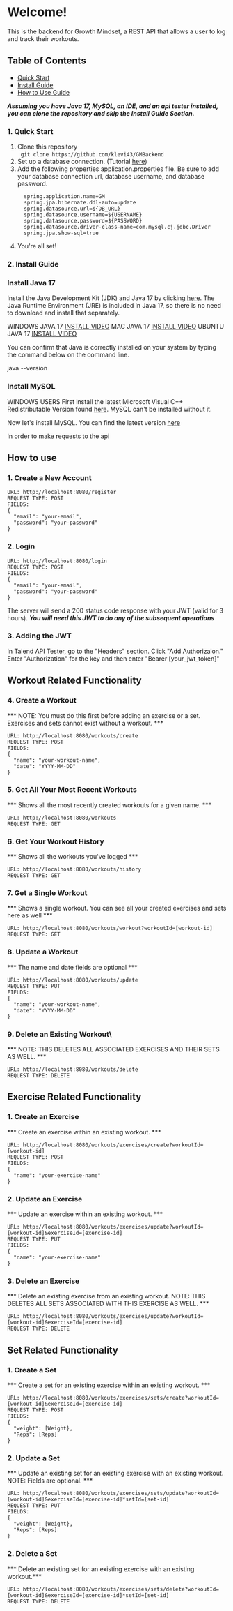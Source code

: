 # Welcome!
This is the backend for Growth Mindset, a REST API that allows a user to log and track their workouts.

## Table of Contents
   - [Quick Start](#Quick-Start) </br>
   - [Install Guide](#Install-Guide) </br>
   - [How to Use Guide](#How-to-Use-Guide) </br> 

***Assuming you have Java 17, MySQL, an IDE, and an api tester installed, you can clone the repository and skip the Install Guide Section.***

### 1. <a name="Quick-Start">Quick Start<a>
  1. Clone this repository </br>
    ``` 
      git clone https://github.com/klevi43/GMBackend
    ```
  2. Set up a database connection. (Tutorial [here](https://www.youtube.com/watch?v=ImqxBiv5yIY))
  3. Add the following properties application.properties file. Be sure to add your database connection url, database username, and database password.
     ```
       spring.application.name=GM
       spring.jpa.hibernate.ddl-auto=update
       spring.datasource.url=${DB_URL}
       spring.datasource.username=${USERNAME}
       spring.datasource.password=${PASSWORD}
       spring.datasource.driver-class-name=com.mysql.cj.jdbc.Driver
       spring.jpa.show-sql=true
     ```
  4. You're all set!

### 2. <a name="Install-Guide">Install Guide<a>

### Install Java 17 

Install the Java Development Kit (JDK) and Java 17 by clicking [here](https://www.oracle.com/java/technologies/javase/jdk17-0-13-later-archive-downloads.html). The Java Runtime Environment (JRE) is included in Java 17, so there is no need to download and install that separately. 


WINDOWS JAVA 17 [INSTALL VIDEO](https://www.youtube.com/watch?v=cL4GcZ6GJV8)
MAC JAVA 17 [INSTALL VIDEO](https://www.youtube.com/watch?v=SdKIBGnkhDY)
UBUNTU JAVA 17 [INSTALL VIDEO](https://www.youtube.com/watch?v=vVrIDJ--GOA)

You can confirm that Java is correctly installed on your system by typing the command below on the command line.

java --version

### Install MySQL

WINDOWS USERS First install the latest Microsoft Visual C++ Redistributable Version found [here](https://learn.microsoft.com/en-us/cpp/windows/latest-supported-vc-redist?view=msvc-170#latest-microsoft-visual-c-redistributable-version). MySQL can't be installed without it.



Now let's install MySQL. You can find the latest version [here](https://dev.mysql.com/downloads/mysql/)

In order to make requests to the api


## How to use

### 1. Create a New Account
```
URL: http://localhost:8080/register
REQUEST TYPE: POST
FIELDS:
{
  "email": "your-email",
  "password": "your-password"
}
```


### 2. Login 
```
URL: http://localhost:8080/login
REQUEST TYPE: POST
FIELDS:
{
  "email": "your-email",
  "password": "your-password"
}
```

The server will send a 200 status code response with your JWT (valid for 3 hours).
***You will need this JWT to do any of the subsequent operations***

### 3. Adding the JWT
In Talend API Tester, go to the "Headers" section. Click "Add Authorizaion."
Enter "Authorization" for the key and then enter "Bearer [your_jwt_token]"

## Workout Related Functionality
### 4. Create a Workout
*** NOTE: You must do this first before adding an exercise or a set. Exercises and sets cannot exist without a workout. ***
```
URL: http://localhost:8080/workouts/create
REQUEST TYPE: POST
FIELDS:
{
  "name": "your-workout-name",
  "date": "YYYY-MM-DD"
}
```

### 5. Get All Your Most Recent Workouts
*** Shows all the most recently created workouts for a given name. ***
```
URL: http://localhost:8080/workouts
REQUEST TYPE: GET
```

### 6. Get Your Workout History
*** Shows all the workouts you've logged ***
```
URL: http://localhost:8080/workouts/history
REQUEST TYPE: GET
```

### 7. Get a Single Workout 
*** Shows a single workout. You can see all your created exercises and sets here as well ***
```
URL: http://localhost:8080/workouts/workout?workoutId=[workout-id]
REQUEST TYPE: GET
```

### 8. Update a Workout 
*** The name and date fields are optional ***
```
URL: http://localhost:8080/workouts/update
REQUEST TYPE: PUT
FIELDS:
{
  "name": "your-workout-name",
  "date": "YYYY-MM-DD"
}
```
### 9. Delete an Existing Workout\
*** NOTE: THIS DELETES ALL ASSOCIATED EXERCISES AND THEIR SETS AS WELL. ***
```
URL: http://localhost:8080/workouts/delete
REQUEST TYPE: DELETE
```

## Exercise Related Functionality
### 1. Create an Exercise
*** Create an exercise within an existing workout. ***

```
URL: http://localhost:8080/workouts/exercises/create?workoutId=[workout-id]
REQUEST TYPE: POST
FIELDS:
{
  "name": "your-exercise-name"
}
```
### 2. Update an Exercise
*** Update an exercise within an existing workout. ***
```
URL: http://localhost:8080/workouts/exercises/update?workoutId=[workout-id]&exerciseId=[exercise-id]
REQUEST TYPE: PUT
FIELDS:
{
  "name": "your-exercise-name"
}
```

### 3. Delete an Exercise
*** Delete an existing exercise from an existing workout. NOTE: THIS DELETES ALL SETS ASSOCIATED WITH THIS EXERCISE AS WELL. ***
```
URL: http://localhost:8080/workouts/exercises/update?workoutId=[workout-id]&exerciseId=[exercise-id]
REQUEST TYPE: DELETE
```

## Set Related Functionality
### 1. Create a Set
*** Create a set for an existing exercise within an existing workout. ***
```
URL: http://localhost:8080/workouts/exercises/sets/create?workoutId=[workout-id]&exerciseId=[exercise-id]
REQUEST TYPE: POST
FIELDS:
{
  "weight": [Weight},
  "Reps": [Reps]
}
```

### 2. Update a Set
*** Update an existing set for an existing exercise with an existing workout. NOTE: Fields are optional. ***
```
URL: http://localhost:8080/workouts/exercises/sets/update?workoutId=[workout-id]&exerciseId=[exercise-id]*setId=[set-id]
REQUEST TYPE: PUT
FIELDS:
{
  "weight": [Weight},
  "Reps": [Reps]
}
```

### 2. Delete a Set
*** Delete an existing set for an existing exercise with an existing workout.***
```
URL: http://localhost:8080/workouts/exercises/sets/delete?workoutId=[workout-id]&exerciseId=[exercise-id]*setId=[set-id]
REQUEST TYPE: DELETE
```

